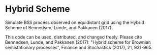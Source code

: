 # Hybrid Scheme

Simulate BSS process observed on equidistant grid using the Hybrid Scheme of Bennedsen, Lunde, and Pakkanen (2017). 

This code can be used, distributed, and changed freely. Please cite Bennedsen, Lunde, and Pakkanen (2017): "Hybrid scheme for Brownian semistationary processes", Finance and Stochastics (2017), 21, 931-965.
